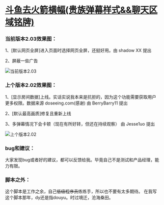 # [斗鱼去火箭横幅(贵族弹幕样式&&聊天区域铭牌)](https://greasyfork.org/zh-CN/scripts/381934)

### 当前版本2.03效果图：

 1、[默认网页全屏]进入页面时选择网页全屏，还挺好用。由 shadow XX 提出 <br>

 2、屏蔽一些广告 <br>

![当前版本2.03](https://wah0713.github.io/douyuRemoveAds/image/douyu2.03.png)

### 上个版本2.02效果图：

 1、[显示房间数据]上线。实话实说我本来是抗拒的，因为这个功能需要获取用户更多权限。数据来源 doseeing.com(感谢) 由 BerryBarry11 提出 <br>

 2、[默认最高画质]修复且重新上线 <br>

 3、多弹幕情况下会卡顿（现在有所好转，但还在持续观察） 由 Jesse1uo 提出 <br>

![上个版本2.02](https://wah0713.github.io/douyuRemoveAds/image/douyu2.02.png)

### bug和建议：

大家发现bug或者好的建议，都可以反馈给我。毕竟自己不是测试和产品经理，能力有限。

### 脚本之外：

这个脚本是工作之余，自己<del>低级程序员</del>练练手，所以也不要有太多期待。
在我写这个脚本那年，dy还是指douyu。时过境迁，沧海桑田。
